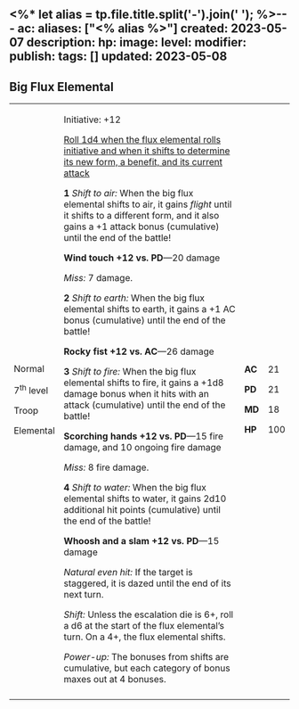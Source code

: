<%* let alias = tp.file.title.split('-').join(' '); %>---
ac: 
aliases: ["<% alias %>"]
created: 2023-05-07
description: 
hp: 
image: 
level: 
modifier: 
publish: 
tags: []
updated: 2023-05-08
---

## Big Flux Elemental

<table>
<colgroup>
<col style="width: 16%" />
<col style="width: 71%" />
<col style="width: 5%" />
<col style="width: 6%" />
</colgroup>
<tbody>
<tr class="odd">
<td><p>Normal</p>
<p>7<sup>th</sup> level</p>
<p>Troop</p>
<p>Elemental</p></td>
<td><p>Initiative: +12</p>
<p><u>Roll 1d4 when the flux elemental rolls initiative and when it
shifts to determine its new form, a benefit, and its current
attack</u></p>
<p><strong>1</strong> <em>Shift to air:</em> When the big flux elemental
shifts to air, it gains <em>flight</em> until it shifts to a different
form, and it also gains a +1 attack bonus (cumulative) until the end of
the battle!</p>
<p><strong>Wind touch +12 vs. PD</strong>—20 damage</p>
<p><em>Miss:</em> 7 damage.</p>
<p><strong>2</strong> <em>Shift to earth:</em> When the big flux
elemental shifts to earth, it gains a +1 AC bonus (cumulative) until the
end of the battle!</p>
<p><strong>Rocky fist +12 vs. AC</strong>—26 damage</p>
<p><strong>3</strong> <em>Shift to fire:</em> When the big flux
elemental shifts to fire, it gains a +1d8 damage bonus when it hits with
an attack (cumulative) until the end of the battle!</p>
<p><strong>Scorching hands +12 vs. PD</strong>—15 fire damage, and 10
ongoing fire damage</p>
<p><em>Miss:</em> 8 fire damage.</p>
<p><strong>4</strong> <em>Shift to water:</em> When the big flux
elemental shifts to water, it gains 2d10 additional hit points
(cumulative) until the end of the battle!</p>
<p><strong>Whoosh and a slam +12 vs. PD</strong>—15 damage</p>
<p><em>Natural even hit:</em> If the target is staggered, it is dazed
until the end of its next turn.</p>
<p><em>Shift:</em> Unless the escalation die is 6+, roll a d6 at the
start of the flux elemental’s turn. On a 4+, the flux elemental
shifts.</p>
<p><em>Power-up:</em> The bonuses from shifts are cumulative, but each
category of bonus maxes out at 4 bonuses.</p></td>
<td><p><strong>AC</strong></p>
<p><strong>PD</strong></p>
<p><strong>MD</strong></p>
<p><strong>HP</strong></p></td>
<td><p>21</p>
<p>21</p>
<p>18</p>
<p>100</p></td>
</tr>
<tr class="even">
<td></td>
<td></td>
<td></td>
<td></td>
</tr>
</tbody>
</table>
